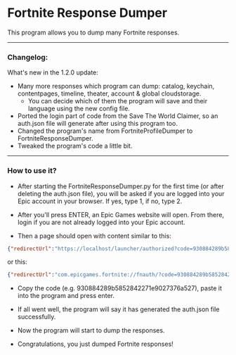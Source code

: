 # Fortnite Response Dumper

This program allows you to dump many Fortnite responses.

---
### Changelog:
What's new in the 1.2.0 update:
- Many more responses which program can dump: catalog, keychain, contentpages, timeline, theater, account & global cloudstorage.
  - You can decide which of them the program will save and their language using the new config file.
- Ported the login part of code from the Save The World Claimer, so an auth.json file will generate after using this program too.
- Changed the program's name from FortniteProfileDumper to FortniteResponseDumper.
- Tweaked the program's code a little bit.
---

### How to use it?

- After starting the FortniteResponseDumper.py for the first time (or after deleting the auth.json file), you will be asked if you are logged into your Epic account in your browser. If yes, type 1, if no, type 2.

- After you'll press ENTER, an Epic Games website will open. From there, login if you are not already logged into your Epic account.

- Then a page should open with content similar to this:

```json
{"redirectUrl":"https://localhost/launcher/authorized?code=930884289b5852842271e9027376a527","authorizationCode":"930884289b5852842271e9027376a527","sid":null}
```
or this:
```json
{"redirectUrl":"com.epicgames.fortnite://fnauth/?code=930884289b5852842271e9027376a527","authorizationCode":"930884289b5852842271e9027376a527","sid":null}
```

- Copy the code (e.g. 930884289b5852842271e9027376a527), paste it into the program and press enter.

- If all went well, the program will say it has generated the auth.json file successfully.

- Now the program will start to dump the responses.

- Congratulations, you just dumped Fortnite responses!